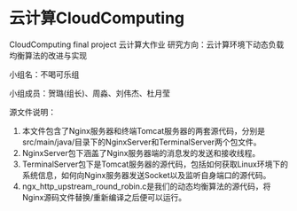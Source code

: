 # 云计算CloudComputing
CloudComputing final project
云计算大作业
研究方向：云计算环境下动态负载均衡算法的改进与实现

小组名：不喝可乐组

小组成员：贺璐(组长)、周淼、刘伟杰、杜月莹

源文件说明：
1. 本文件包含了Nginx服务器和终端Tomcat服务器的两套源代码，分别是src/main/java/目录下的NginxServer和TerminalServer两个包文件。
2. NginxServer包下涵盖了Nginx服务器端的消息发的发送和接收线程。
3. TerminalServer包下是Tomcat服务器的源代码，包括如何获取Linux环境下的系统信息，如何向Nginx服务器发送Socket以及监听自身端口的源代码。
4. ngx_http_upstream_round_robin.c是我们的动态均衡算法的源代码，将Nginx源码文件替换/重新编译之后便可以运行。
